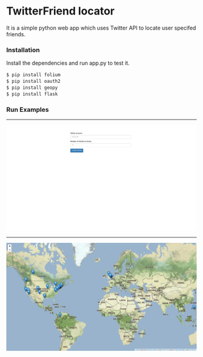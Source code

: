 # TwitterFriend locator


It is a simple python web app which uses Twitter API to locate user specifed friends.


### Installation

Install the dependencies and run app.py to test it.

```sh
$ pip install folium
$ pip install oauth2
$ pip install geopy
$ pip install flask
```

### Run Examples
***
![Result:](https://github.com/ReyBroncas/TwitterFriend_locate/blob/master/res/example_1.png)
***
![Result:](https://github.com/ReyBroncas/TwitterFriend_locate/blob/master/res/example_2.png)
